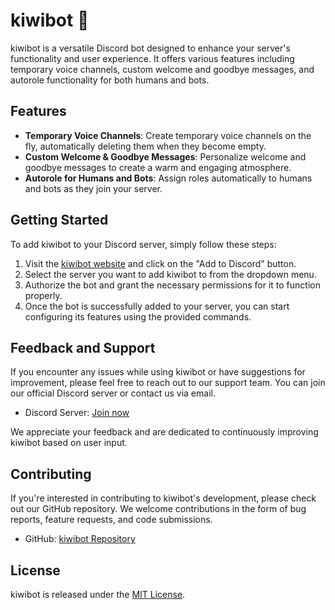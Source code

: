 # kiwibot 🥝

kiwibot is a versatile Discord bot designed to enhance your server's functionality and user experience. It offers various features including temporary voice channels, custom welcome and goodbye messages, and autorole functionality for both humans and bots.

## Features

- **Temporary Voice Channels**: Create temporary voice channels on the fly, automatically deleting them when they become empty.
- **Custom Welcome & Goodbye Messages**: Personalize welcome and goodbye messages to create a warm and engaging atmosphere.
- **Autorole for Humans and Bots**: Assign roles automatically to humans and bots as they join your server.

## Getting Started

To add kiwibot to your Discord server, simply follow these steps:

1. Visit the [kiwibot website](https://www.kiwibot.com) and click on the "Add to Discord" button.
2. Select the server you want to add kiwibot to from the dropdown menu.
3. Authorize the bot and grant the necessary permissions for it to function properly.
4. Once the bot is successfully added to your server, you can start configuring its features using the provided commands.

## Feedback and Support

If you encounter any issues while using kiwibot or have suggestions for improvement, please feel free to reach out to our support team. You can join our official Discord server or contact us via email.

- Discord Server: [Join now](https://discord.gg/Y5qPDcSTXQ)

We appreciate your feedback and are dedicated to continuously improving kiwibot based on user input.

## Contributing

If you're interested in contributing to kiwibot's development, please check out our GitHub repository. We welcome contributions in the form of bug reports, feature requests, and code submissions.

- GitHub: [kiwibot Repository](https://github.com/kiwibot/kiwibot)

## License

kiwibot is released under the [MIT License](https://opensource.org/licenses/MIT).
